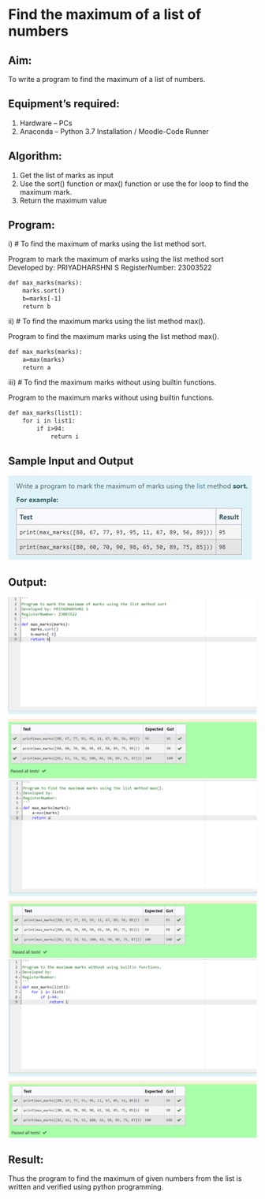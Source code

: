# Find the maximum of a list of numbers
## Aim:
To write a program to find the maximum of a list of numbers.
## Equipment’s required:
1.	Hardware – PCs
2.	Anaconda – Python 3.7 Installation / Moodle-Code Runner
## Algorithm:
1.	Get the list of marks as input
2.	Use the sort() function or max() function or use the for loop to find the maximum mark.
3.	Return the maximum value
## Program:

i)	# To find the maximum of marks using the list method sort.

Program to mark the maximum of marks using the list method sort
Developed by: PRIYADHARSHNI S
RegisterNumber: 23003522
```
def max_marks(marks):
    marks.sort()
    b=marks[-1]
    return b
```

ii)	# To find the maximum marks using the list method max().

Program to find the maximum marks using the list method max(). 
```
def max_marks(marks):
    a=max(marks)
    return a
```

iii) # To find the maximum marks without using builtin functions.

Program to the maximum marks without using builtin functions.
```
def max_marks(list1):
    for i in list1:
        if i>94:
            return i
```

## Sample Input and Output
![output](/img.jpg)
## Output:
![output](/output1.png)
![OUTPUT](/output2.png)
![OUTPUT](/output3.png)

## Result:
Thus the program to find the maximum of given numbers from the list is written and verified using python programming.